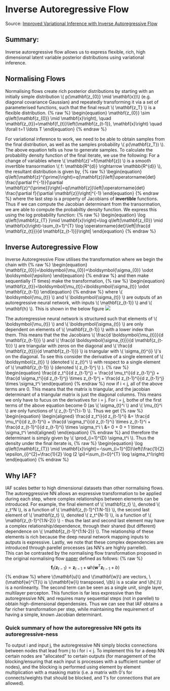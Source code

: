 # Inverse Autoregressive Flow

Source: [Improved Variational Inference with Inverse Autoregressive Flow](https://arxiv.org/abs/1606.04934)

## Summary: 
Inverse autoregressive flow allows us to express flexible, rich, high dimensional latent variable posterior distributions  using variational inference. 

## Normalising Flows
Normalising flows create rich posterior distributions by starting with an initially simple distribution \\( p(\mathbf{z_{0}} \mid \mathbf{x})\\)   (e.g. diagonal covariance Gaussian) and repeatedly transforming it via a set of parameterised functions, such that the final result \\( \mathbf{z_T} \\) is a flexible distribution. 
{% raw %} \begin{equation}
\mathbf{z_{0}} \sim q\left(\mathbf{z_{0}} \mid \mathbf{x}\right), \quad \mathbf{z_{t}}=\mathbf{f_{t}}\left(\mathbf{z_{t-1}}, \mathbf{x}\right) \quad \forall t=1 \ldots T
\end{equation} {% endraw %} 

For variational inference to work, we need to be able to obtain samples from the final distribution, as well as the samples probability \\( p(\mathbf{z_T}) \\). The above equation tells us how to generate samples. To calculate the probability density function of the final iterate, we use the following: For a change of variables where \\( \mathbf{z}'=f(\mathbf{z}) \\) is a smooth invertible transormation \\( f: \mathbb{R^{d}} \rightarrow \mathbb{R^{d}} \\), the resultant distribution is given by,
{% raw %} 
\begin{equation}
q\left(\mathbf{z}^{\prime}\right)=q(\mathbf{z})\left|\operatorname{det} \frac{\partial f^{-1}}{\partial \mathbf{z}^{\prime}}\right|=q(\mathbf{z})\left|\operatorname{det} \frac{\partial f}{\partial \mathbf{z}}\right|^{-1}
\end{equation}
{% endraw %} 
where the last step is a property of Jacobians of **invertible** functions. 
Thus if we can compute the Jacobian determinant from the transormation, we are able to compute the probabiltiy density function. We express this using the log probability function: 
{% raw %} 
\begin{equation}
\log q\left(\mathbf{z_{T} }\mid \mathbf{x}\right)=\log q\left(\mathbf{z_{0}} \mid \mathbf{x}\right)-\sum_{t=1}^{T} \log \operatorname{det}\left|\frac{d \mathbf{z_{t}}}{d \mathbf{z_{t-1}}}\right| 
\end{equation}
{% endraw %} 


## Inverse Autoregressive Flow
Inverse Autoregressive Flow utilises the transformation where we begin the chain with
{% raw %} 
\begin{equation}
\mathbf{z_{0}}=\boldsymbol{\mu_{0}}+\boldsymbol{\sigma_{0}} \odot \boldsymbol{\epsilon}
\end{equation}
{% endraw %} 
and then make sequentially (T times) make the transformation,
{% raw %} 
\begin{equation}
\mathbf{z_{t}}=\boldsymbol{\mu_{t}}+\boldsymbol{\sigma_{t}} \odot \mathbf{z_{t-1}}
\end{equation}
{% endraw %} 
where \\( \boldsymbol{\mu_{t}} \\) and \\( \boldsymbol{\sigma_{t}} \\) are outputs of an autoregressive neural network, with inputs \\( \mathbf{z_{t-1}} \\) and \\( \mathbf{h} \\). This is shown in the below figure
![](/Figures/IAF_network.PNG)

The autoregressive neural network is structured such that elements of \\( \boldsymbol{\mu_{t}} \\) and \\( \boldsymbol{\sigma_{t}} \\) are only dependent on elements of \\( \mathbf{z_{t-1}} \\) with a lower index than them. This means that the the Jacobians \\( \frac{d \boldsymbol{\mu_{t}}}{d \mathbf{z_{t-1}}} \\) and \\( \frac{d \boldsymbol{\sigma_{t}}}{d \mathbf{z_{t-1}}} \\) are triangular with zeros on the diagonal and \\( \frac{d \mathbf{z_{t}}}{d \mathbf{z_{t-1}}} \\) is triangular with \\( \sigma_{t}^{i} \\)'s on the diagonal. To see this consider the derivative of a single element of \\( \boldsymbol{z_{t}} \\) (denoted \\( z_{t}^i \\) with respect to a single element of \\( \mathbf{z_{t-1}} \\) (denoted \\(  z_{t-1}^j \\) ). 
{% raw %} 
\begin{equation}
\frac{d z_t^i}{d z_{t-1}^j} = \frac{d \mu_t^i}{d z_{t-1}^j} + \frac{d \sigma_t^i}{d z_{t-1}^j} \times z_{t-1}^j + \frac{d z_{t-1}^i}{d z_{t-1}^j} \times \sigma_t^i
\end{equation}
{% endraw %} 
now if i < j, all of the above terms are 0. This means that the matrix is triangular, and the jacobian determinant of a triangular matrix is just the diagonal columns. This means we only have to fucus on the derivatives for i = j. For i = j, bothe of the first terms of the above equation become 0 (as \\( \sigma_{t}^i \\) and \\( \mu_{t}^i \\) are only functions of \\( z_{t-1}^{1:i-1} \\). Thus we get
{% raw %} 
\begin{equation}
\begin{aligned}
\frac{d z_t^i}{d z_{t-1}^i} &= \frac{d \mu_t^i}{d z_{t-1}^i} + \frac{d \sigma_t^i}{d z_{t-1}^i} \times z_{t-1}^i + \frac{d z_{t-1}^i}{d z_{t-1}^i} \times \sigma_t^i \\
                            &= 0 + 0 + 1 \times \sigma_t^i
\end{aligned}
\end{equation}
{% endraw %} 
and therefore the determinant is simply given by \\( \prod_{i=1}^{D} \sigma_t^i \\). Thus the density under the final iterate is,
{% raw %} 
\begin{equation}
\log q\left(\mathbf{z_{T}} \mid \mathbf{x}\right)=-\sum_{i=1}^{D}\left(\frac{1}{2} \epsilon_{i}^{2}+\frac{1}{2} \log (2 \pi)+\sum_{t=0}^{T} \log \sigma_t^i\right)
\end{equation}
{% endraw %} 

## Why IAF?
IAF scales better to high dimensional datasets than other normalising flows. The autoreggressive NN allows an expressive transformation to be applied during each step, where complex relationships between elements can be introduced. For example, the final element of \\( \mathbf{z_t} \\), denoted \\( z_t^N \\), is a function of \\( \mathbf{z_{t-1}^{1:N-1}} \\), the second last element of \\( \mathbf{z_t} \\), denoted \\( z_t^{N-1} \\), is a function of \\( \mathbf{z_{t-1}^{1:N-2}} \\) - thus the last and second last element may have a complex relationship/dependence, through their shared (but different) dependence on \\( \mathbf{z_{t-1}^{1:N-2}} \\). The relationship of these elements is rich because the deep neural network mapping inputs to autputs is expressive. Lastly, we note that these complex dependencies are introduced through parellel processes (as NN's are highly parrellel). 
<br>
This can be contrasted by the normalising flow transformation proposed in the original normalising flow [paper](https://arxiv.org/abs/1505.05770) defined as follows:
{% raw %} 
$$
\mathbf{f}_{t}\left(\mathbf{z}_{t-1}\right)=\mathbf{z}_{t-1}+\mathbf{u} h\left(\mathbf{w}^{T} \mathbf{z}_{t-1}+b\right)
$$
{% endraw %} 
where \\(\mathbf{u}\\) and \\(\mathbf{w}\\) are vectors, \\(\mathbf{w}^{T}\\) is \\(\mathbf{w}\\) transposed, \\(b\\) is a scalar and \\(h(.)\\) is a nonlinearity. The second term can be seen as a single unit, single layer, multilayer percepton. This function is far less expressive than the autoregressive NN, and requires many sequential steps (not in parellel) to obtain high-dimensional dependensies. Thus we can see that IAF obtains a far richer transformation per step, while maintaining the requirement of having a simple, known Jacobian determinant.

### Quick summary of how the autoregressive NN gets its autoregressive-ness
To output i and input j, the autoregressive NN simply blocks connections between nodes that lead from j to i for i < j. To implement this for a deep NN certain nodes are "allocated" to certain outputs (for management of the blocking/ensuring that each input is processes with a sufficient number of nodes), and the blocking is performed using element by element multiplication with a masking matrix (i.e. a matrix with 0's for connects/weights that should be blocked, and 1's for connections that are allowed). 

